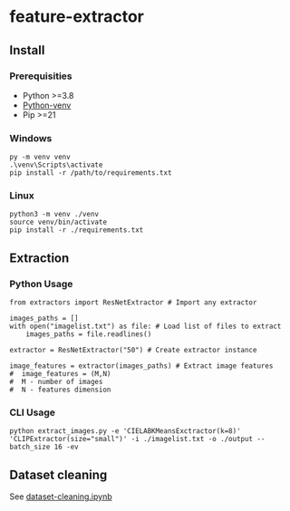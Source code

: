 # feature-extractor

## Install

### Prerequisities

 - Python >=3.8
 - [Python-venv](https://packaging.python.org/en/latest/guides/installing-using-pip-and-virtual-environments/#creating-a-virtual-environment)
 - Pip >=21

### Windows
```
py -m venv venv
.\venv\Scripts\activate
pip install -r /path/to/requirements.txt
```

### Linux
```
python3 -m venv ./venv
source venv/bin/activate
pip install -r ./requirements.txt
```

## Extraction

### Python Usage

```
from extractors import ResNetExtractor # Import any extractor

images_paths = []
with open("imagelist.txt") as file: # Load list of files to extract
    images_paths = file.readlines()

extractor = ResNetExtractor("50") # Create extractor instance

image_features = extractor(images_paths) # Extract image features
#  image_features = (M,N)
#  M - number of images
#  N - features dimension
```

### CLI Usage

```
python extract_images.py -e 'CIELABKMeansExctractor(k=8)' 'CLIPExtractor(size="small")' -i ./imagelist.txt -o ./output --batch_size 16 -ev
```

## Dataset cleaning

See [dataset-cleaning.ipynb](https://github.com/Anophel/feature-extractor/blob/master/dataset_cleaning.ipynb)
